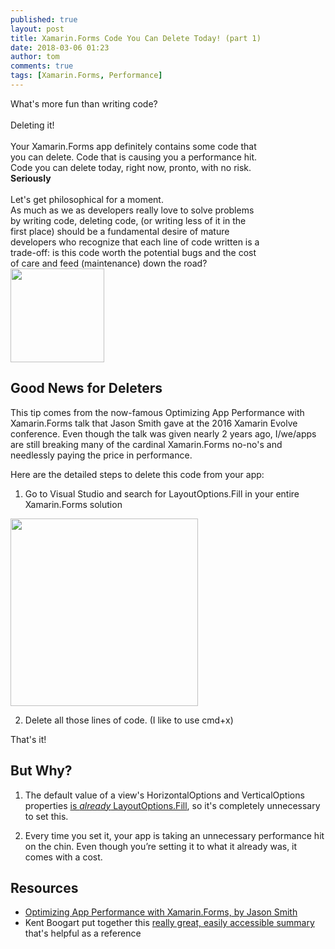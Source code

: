 ```yaml
---
published: true
layout: post
title: Xamarin.Forms Code You Can Delete Today! (part 1)
date: 2018-03-06 01:23
author: tom
comments: true
tags: [Xamarin.Forms, Performance]
---
```


<div>
    <div style="display: inline-block; width: 80%; vertical-align: top;">
    What's more fun than writing code?
    <br/><br/>
    Deleting it! 
    <br/><br/>
    Your Xamarin.Forms app definitely contains some code that you can delete. Code that is causing you a performance hit. Code you can delete today, right now, pronto, with no risk. <b>Seriously</b> 
    <br/><br/>
    Let's get philosophical for a moment. <br/>
    As much as we as developers really love to solve problems by writing code, deleting code, (or writing less of it in the first place) should be a fundamental desire of mature developers who recognize that each line of code written is a trade-off: is this code worth the potential bugs and the cost of care and feed (maintenance) down the road? 
    </div>
    <div style="display: inline-block;" align="top">
        <img src="{{site.baseurl}}/images/XFCodeYouCanDelete/Anticode.png" style="width: 150;"/> 
    </div>
</div>



## Good News for Deleters

This tip comes from the now-famous Optimizing App Performance with Xamarin.Forms talk that Jason Smith gave at the 2016 Xamarin Evolve conference. Even though the talk was given nearly 2 years ago, I/we/apps are still breaking many of the cardinal Xamarin.Forms no-no's and needlessly paying the price in performance.  

Here are the detailed steps to delete this code from your app:

1. Go to Visual Studio and search for LayoutOptions.Fill in your entire Xamarin.Forms solution  

<img src="{{site.baseurl}}/images/XFCodeYouCanDelete/FindLayoutOptions.Fill.png" style="width: 300px;"/>

2. Delete all those lines of code. (I like to use cmd+x)



That's it!  


## But Why?

1. The default value of a view's HorizontalOptions and VerticalOptions properties [is _already_ LayoutOptions.Fill](https://developer.xamarin.com/guides/xamarin-forms/user-interface/layouts/layout-options/#Overview), so it's completely unnecessary to set this.  

1. Every time you set it, your app is taking an unnecessary performance hit on the chin. Even though you’re setting it to what it already was, it comes with a cost.  



## Resources
- [Optimizing App Performance with Xamarin.Forms, by Jason Smith](https://www.youtube.com/watch?v=RZvdql3Ev0E)
- Kent Boogart put together this [really great, easily accessible summary](https://kent-boogaart.com/blog/jason-smith%27s-xamarin-forms-performance-tips) that's helpful as a reference